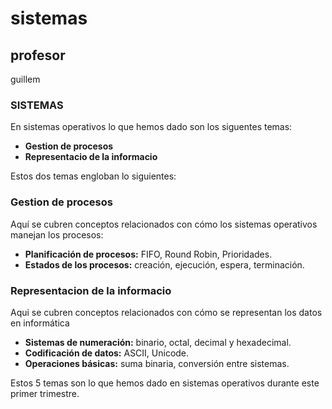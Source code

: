 # sistemas
## profesor
guillem

### SISTEMAS 
En sistemas operativos lo que hemos dado son los siguentes temas:

- **Gestion de procesos**
- **Representacio de la informacio**

Estos dos temas engloban lo siguientes:

### **Gestion de procesos**

Aquí se cubren conceptos relacionados con cómo los sistemas operativos manejan los procesos:

- **Planificación de procesos:** FIFO, Round Robin, Prioridades.
- **Estados de los procesos:** creación, ejecución, espera, terminación.

### **Representacion de la informacio**

Aqui se cubren conceptos relacionados con cómo se representan los datos en informática

- **Sistemas de numeración:** binario, octal, decimal y hexadecimal.
- **Codificación de datos:** ASCII, Unicode.
- **Operaciones básicas:** suma binaria, conversión entre sistemas.

Estos 5 temas son lo que hemos dado en sistemas operativos durante este primer trimestre.
